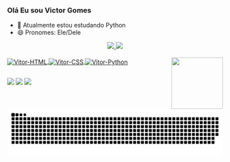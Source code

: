 ### Olá Eu sou Victor Gomes

- 🌱 Atualmente estou estudando Python
- 😄 Pronomes: Ele/Dele

<div align="center">
  <a href="github.com/VictorGomes97">
  <img height="180em" src="https://github-readme-stats.vercel.app/api?username=VictorGomes97&show_icons=true&theme=midnight-purple&include_all_commits=true&count_private=true"/>
  <img height="180em" src="https://github-readme-stats.vercel.app/api/top-langs/?username=VictorGomes97&layout=compact&langs_count=7&theme=midnight-purple"/>
</div>
<div style="display: inline_block"><br>
  <img align="center" alt="Vitor-HTML" height="30" width="80" src="https://img.shields.io/badge/HTML5-E34F26?style=for-the-badge&logo=html5&logoColor=white">
  <img align="center" alt="Vitor-CSS" height="30" width="80" src="https://img.shields.io/badge/CSS-239120?&style=for-the-badge&logo=css3&logoColor=white">
  <img align="center" alt="Vitor-Python" height="30" width="80" src="https://img.shields.io/badge/Python-14354C?style=for-the-badge&logo=python&logoColor=white">
  <img align="right" height="120" width="120" src="https://media2.giphy.com/media/FAFo1M7EC4gRZ4HETH/giphy.gif?cid=ecf05e47gledwkx9vatxbajc0vf4ujbo0tdpcaxqet6t3hwd&rid=giphy.gif&ct=g"
</div>

 ##

<div> 
  <a href="https://instagram.com/joholiveira31" target="_blank"><img src="https://img.shields.io/badge/-Instagram-%23E4405F?style=for-the-badge&logo=instagram&logoColor=white" target="_blank"></a>
  <a href = "mailto:joaovictor.victor73@gmail.com"><img src="https://img.shields.io/badge/-Gmail-%23333?style=for-the-badge&logo=gmail&logoColor=white" target="_blank"></a>
  <a href="https://www.linkedin.com/in/victor-gomes-525454213" target="_blank"><img src="https://img.shields.io/badge/-LinkedIn-%230077B5?style=for-the-badge&logo=linkedin&logoColor=white" target="_blank"></a> 
 
  ![Snake animation](https://github.com/VictorGomes97/VictorGomes97/blob/output/github-contribution-grid-snake.svg)
 
</div>
